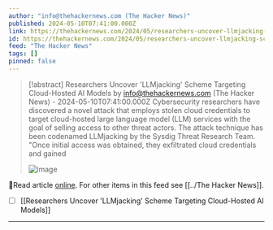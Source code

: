 ```yaml
---
author: "info@thehackernews.com (The Hacker News)"
published: 2024-05-10T07:41:00.000Z
link: https://thehackernews.com/2024/05/researchers-uncover-llmjacking-scheme.html
id: https://thehackernews.com/2024/05/researchers-uncover-llmjacking-scheme.html
feed: "The Hacker News"
tags: []
pinned: false
---
```

> [!abstract] Researchers Uncover 'LLMjacking' Scheme Targeting Cloud-Hosted AI Models by info@thehackernews.com (The Hacker News) - 2024-05-10T07:41:00.000Z
> Cybersecurity researchers have discovered a novel attack that employs stolen cloud credentials to target cloud-hosted large language model (LLM) services with the goal of selling access to other threat actors. The attack technique has been codenamed LLMjacking by the Sysdig Threat Research Team. "Once initial access was obtained, they exfiltrated cloud credentials and gained
>
> ![image](https://blogger.googleusercontent.com/img/b/R29vZ2xl/AVvXsEj8sh-XmpsFwYT_aLaIqq4Tzn_W8HiANHxel6Vyy2-hLUvNgqpex97k8qG7SE8xPouPjkPpF-RuctUUeURbv0wg8sR-RUBFStCYplZP56arpce9kZ0rg8rb_bMRMFGV3Q_u5h3PUxznvpjiCljMNt33Yk2IcleXBku1rS0K6saao9m6MTqHsFiMDmcvdkJ-/s1600/app.png)

🔗Read article [online](https://thehackernews.com/2024/05/researchers-uncover-llmjacking-scheme.html). For other items in this feed see [[../The Hacker News]].

- [ ] [[Researchers Uncover 'LLMjacking' Scheme Targeting Cloud-Hosted AI Models]]
- - -

